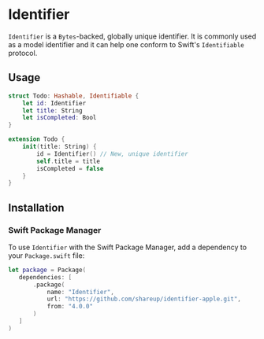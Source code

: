 # Identifier

`Identifier` is a `Bytes`-backed, globally unique identifier. It is commonly used as a model identifier and it can help one conform to Swift's `Identifiable` protocol.

## Usage

```swift
struct Todo: Hashable, Identifiable {
    let id: Identifier
    let title: String
    let isCompleted: Bool
}

extension Todo {
    init(title: String) {
        id = Identifier() // New, unique identifier
        self.title = title
        isCompleted = false
    }
}
```

## Installation

### Swift Package Manager

To use `Identifier` with the Swift Package Manager, add a dependency to your `Package.swift` file:
 
 ```swift
 let package = Package(
    dependencies: [
        .package(
            name: "Identifier", 
            url: "https://github.com/shareup/identifier-apple.git", 
            from: "4.0.0"
        )
    ]
 )
```
